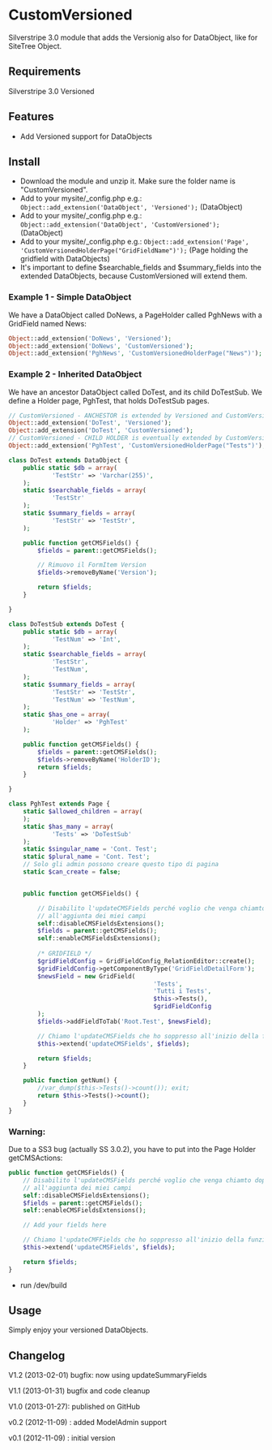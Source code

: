 # CustomVersioned

Silverstripe 3.0 module that adds the Versionig also for DataObject, like for SiteTree Object.

## Requirements

Silverstripe 3.0
Versioned

## Features

- Add Versioned support for DataObjects

## Install

- Download the module and unzip it. Make sure the folder name is "CustomVersioned".
- Add to your mysite/_config.php e.g.: `Object::add_extension('DataObject', 'Versioned');` (DataObject)
- Add to your mysite/_config.php e.g.: `Object::add_extension('DataObject', 'CustomVersioned');` (DataObject)
- Add to your mysite/_config.php e.g.: `Object::add_extension('Page', 'CustomVersionedHolderPage("GridFieldName")');` (Page holding the gridfield with DataObjects)
- It's important to define $searchable_fields and $summary_fields into the extended DataObjects, because CustomVersioned will extend them.

### Example 1 - Simple DataObject
We have a DataObject called DoNews, a PageHolder called PghNews with a GridField named News:
```php
Object::add_extension('DoNews', 'Versioned');
Object::add_extension('DoNews', 'CustomVersioned');
Object::add_extension('PghNews', 'CustomVersionedHolderPage("News")');
```

### Example 2 - Inherited DataObject
We have an ancestor DataObject called DoTest, and its child DoTestSub. We define a Holder page, PghTest, that holds DoTestSub pages.

```php
// CustomVersioned - ANCHESTOR is extended by Versioned and CustomVersioned
Object::add_extension('DoTest', 'Versioned');
Object::add_extension('DoTest', 'CustomVersioned');
// CustomVersioned - CHILD HOLDER is eventually extended by CustomVersionedHolderPage. If we work with ModelAdmin it is not necessary
Object::add_extension('PghTest', 'CustomVersionedHolderPage("Tests")');
```

```php
class DoTest extends DataObject {
	public static $db = array(
			'TestStr' => 'Varchar(255)',
	);
	static $searchable_fields = array(
			'TestStr'
	);
	static $summary_fields = array(
			'TestStr' => 'TestStr',
	);

	public function getCMSFields() {
		$fields = parent::getCMSFields();

		// Rimuovo il FormItem Version
		$fields->removeByName('Version');

		return $fields;
	}

}

class DoTestSub extends DoTest {
	public static $db = array(
			'TestNum' => 'Int',
	);
	static $searchable_fields = array(
			'TestStr',
			'TestNum',
	);
	static $summary_fields = array(
			'TestStr' => 'TestStr',
			'TestNum' => 'TestNum',
	);
	static $has_one = array(
			'Holder' => 'PghTest'
	);

	public function getCMSFields() {
		$fields = parent::getCMSFields();
		$fields->removeByName('HolderID');
		return $fields;
	}

}

class PghTest extends Page {
	static $allowed_children = array(
	);
	static $has_many = array(
			'Tests' => 'DoTestSub'
	);
	static $singular_name = 'Cont. Test';
	static $plural_name = 'Cont. Test';
	// Solo gli admin possono creare questo tipo di pagina
	static $can_create = false;


	public function getCMSFields() {

		// Disabilito l'updateCMSFields perché voglio che venga chiamto dopo
		// all'aggiunta dei miei campi
		self::disableCMSFieldsExtensions();
		$fields = parent::getCMSFields();
		self::enableCMSFieldsExtensions();
		
		/* GRIDFIELD */
		$gridFieldConfig = GridFieldConfig_RelationEditor::create();
		$gridFieldConfig->getComponentByType('GridFieldDetailForm');
		$newsField = new GridField(
										'Tests',
										'Tutti i Tests',
										$this->Tests(),
										$gridFieldConfig
		);
		$fields->addFieldToTab('Root.Test', $newsField);

		// Chiamo l'updateCMSFields che ho soppresso all'inizio della funzione
		$this->extend('updateCMSFields', $fields);

		return $fields;
	}

	public function getNum() {
		//var_dump($this->Tests()->count()); exit;
		return $this->Tests()->count();
	}
}
```

### Warning:
Due to a SS3 bug (actually SS 3.0.2), you have to put into the Page Holder getCMSActions:

```php
public function getCMSFields() {
	// Disabilito l'updateCMSFields perché voglio che venga chiamto dopo
	// all'aggiunta dei miei campi
	self::disableCMSFieldsExtensions();
	$fields = parent::getCMSFields();
	self::enableCMSFieldsExtensions();

	// Add your fields here

	// Chiamo l'updateCMFFields che ho soppresso all'inizio della funzione
	$this->extend('updateCMSFields', $fields);

	return $fields;
}
```

- run /dev/build

## Usage
Simply enjoy your versioned DataObjects.

## Changelog

V1.2 (2013-02-01)
bugfix: now using updateSummaryFields

V1.1 (2013-01-31)
bugfix and code cleanup

V1.0 (2013-01-27): 
published on GitHub

v0.2 (2012-11-09) : 
added ModelAdmin support

v0.1 (2012-11-09) : 
initial version
